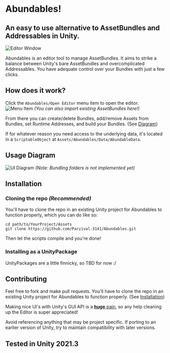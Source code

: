 # Abundables!

## An easy to use alternative to AssetBundles and Addressables in Unity.

![Editor Window](../repo-media/Editor_Window.png?raw=true)

Abundables is an editor tool to manage AssetBundles. It aims to strike a balance between Unity's bare AssetBundles
and overcomplicated Addressables. You have adequate control
over your Bundles with just a few clicks.

## How does it work?

Click the `Abundables/Open Editor` menu item to open the editor.
![Menu Item](../repo-media/Editor_Menubar.png)
*(You can also import existing AssetBundles here!)*

From there you can create/delete Bundles, add/remove Assets from Bundles, set Runtime Addresses, and
build your Bundles. (See [Diagram](#usage-diagram))

If for whatever reason you need access to the underlying data, it's located in a `ScriptableObject` at
`Assets/Abundables/Data/AbundableData`.

## Usage Diagram
![UI Diagram](../repo-media/Abundables_UI_1.png)
*(Note: Bundling folders is not implemented yet)*

## Installation

### Cloning the repo *(Recommended)*
You'll have to clone the repo in an existing Unity project for Abundables to function properly, which
you can do like so:

```
cd path/to/YourProject/Assets
git clone https://github.com/Parzival-3141/Abundables.git
```

Then let the scripts compile and you're done! 

### Installing as a UnityPackage
UnityPackages are a little finnicky, so TBD for now :/

## Contributing
Feel free to fork and make pull requests. You'll have to clone the repo in an existing Unity project for 
Abundables to function properly.
(See [Installation](#cloning-the-repo-recommended))

Making nice UI's with Unity's GUI API is a [**huge** pain](Editor/AbundablesWindow.cs), so any help cleaning up the Editor is super appreciated!

Avoid referencing anything that may be project specific. If porting to an earlier version of Unity, 
try to maintain compatibility with later versions.

## Tested in Unity 2021.3